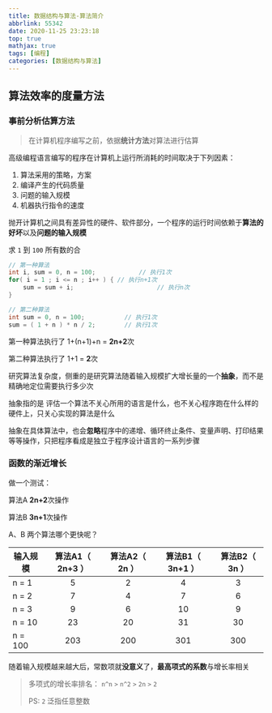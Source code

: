 ```yaml
---
title: 数据结构与算法-算法简介
abbrlink: 55342
date: 2020-11-25 23:23:18
top: true
mathjax: true
tags: [编程]
categories: [数据结构与算法]
---
```


## 算法效率的度量方法

### 事前分析估算方法

> 在计算机程序编写之前，依据**统计方法**对算法进行估算

高级编程语言编写的程序在计算机上运行所消耗的时间取决于下列因素：

1.  算法采用的策略，方案
2.  编译产生的代码质量
3.  问题的输入规模
4.  机器执行指令的速度

抛开计算机之间具有差异性的硬件、软件部分，一个程序的运行时间依赖于**算法的好坏**以及**问题的输入规模**

求 `1` 到 `100` 所有数的合

```c
// 第一种算法
int i, sum = 0, n = 100;			// 执行1次
for( i = 1 ; i <= n ; i++ ) { // 执行n+1次
	sum = sum + i;						 // 执行n次
}
```

```c
// 第二种算法
int sum = 0, n = 100;			// 执行1次
sum = ( 1 + n ) * n / 2;		// 执行1次
```

第一种算法执行了 1+(n+1)+n = **2n+2**次

第二种算法执行了 1+1 = **2**次

研究算法复杂度，侧重的是研究算法随着输入规模扩大增长量的一个**抽象**，而不是精确地定位需要执行多少次

抽象指的是 评估一个算法不关心所用的语言是什么，也不关心程序跑在什么样的硬件上，只关心实现的算法是什么

抽象在具体算法中，也会**忽略**程序中的递增、循环终止条件、变量声明、打印结果等等操作，只把程序看成是独立于程序设计语言的一系列步骤

### 函数的渐近增长

做一个测试： 

算法A **2n+2**次操作

算法B **3n+1**次操作

A、B 两个算法哪个更快呢？

| 输入规模 | 算法A1（ 2n+3 ） | 算法A2（ 2n ） | 算法B1（ 3n+1 ） | 算法B2（ 3n ） |
| -------- | :--------------: | :------------: | :--------------: | :------------: |
| n = 1    |        5         |       2        |        4         |       3        |
| n = 2    |        7         |       4        |        7         |       6        |
| n = 3    |        9         |       6        |        10        |       9        |
| n = 10   |        23        |       20       |        31        |       30       |
| n = 100  |       203        |      200       |       301        |      300       |

随着输入规模越来越大后，常数项就**没意义**了，**最高项式的系数**与增长率相关

> 多项式的增长率排名： `n^n` `>` `n^2` `>` `2n` `>` `2`
>
> PS: `2` 泛指任意整数